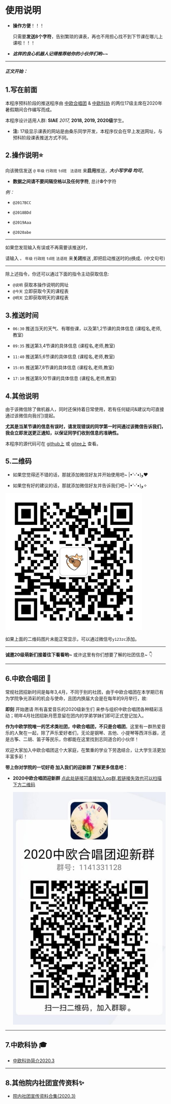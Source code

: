 ﻿# 使用说明 

+ **操作方便**！！！

  只需要**发送8个字符**，告别繁琐的课表，再也不用担心找不到下节课在哪儿上课啦！！！

+ ***这样的良心机器人记得推荐给你的小伙伴们哟~~***

------

###### ***正文开始：***

## 1.写在前面

本程序预科阶段的推送程序由 [中欧合唱团](https://github.com/laorange/wechat_robot#6中欧合唱团) & [中欧科协](https://github.com/laorange/wechat_robot#7中欧科协) 的两位17级主席在2020年暑假期间合作编写而成。

本程序设计适用人群: **SIAE** *2017,* **2018, 2019, 2020级**学生。

+ **注:** 17级显示课表的网站是由桑乐同学开发，本程序仅会在早上发送网址，与预科阶段课表推送方式不同。

## 2.操作说明⭐

向该微信发送  ``@`` ``年级`` ``行政班``  ``td班`` `` 法语班``  来**启用**推送，***大小写字母 均可***。

+ **数据之间请不要间隔空格以及任何字符**,  总计**8个**字符

*例：*

+ ``@2017BCC``

+ ``@2018BDd``

+ ``@2019Aaa``

+ ``@2020abe``

----

如果您发现输入有误或不再需要该推送时，

请输入  ``。`` ``年级`` ``行政班`` ``td班`` ``法语班``  来**关闭**推送 ,即把启动推送时的``@``换成``。``(中文句号)

----

除上述指令，你还可以通过下面的指令主动获取信息:

+ ``@说明`` 获取本操作说明的网址 
+ ``@今天`` 立即获取今天的课程表
+ ``@明天`` 立即获取明天的课程表

## 3.推送时间

+ ``06:30`` 推送当天的天气、有哪些课，以及第1,2节课的具体信息 (课程名,老师,教室)

+ ``09:35`` 推送第3,4节课的具体信息 (课程名,老师,教室)

+ ``11:40`` 推送第5,6节课的具体信息 (课程名,老师,教室)

+ ``15:05`` 推送第7,8节课的具体信息 (课程名,老师,教室)

+ ``17:10`` 推送第9,10节课的具体信息 (课程名,老师,教室)

## 4.其他说明

由于该微信除了做机器人，同时还保持着日常使用，若有任何疑问&建议均可直接通过该微信向我(们)提起。

**尤其是当某节课的信息有误时，请发现错误的同学第一时间通过该微信告诉我们，我会立即发送更正通知，以保证同学们收到信息的准确性。**

本程序的源代码可在 [github上](https://github.com/laorange/wechat_robot) 或 [gitee上](https://gitee.com/laorange/wechat_robot) 查看。

## 5.二维码

+ 如果您觉得还不错的话，那就添加微信好友并开始使用吧~   ‎|•'-'•)و❤

+ 如果您有好的建议的话，那就添加微信好友并告诉我们吧~   ‎|•'-'•)و✧

![二维码](https://github.com/laorange/wechat_robot/raw/master/util/qrcode_laorange.png)

如果上面的二维码图片未能正常显示，可以通过微信号``y123zc``添加。

------

**诚邀20级萌新们接着往下看看哟~** 或许这里有你们想要了解的社团信息~ 👇

------

## 6.中欧合唱团 🎵

常规社团招新时间是每年3,4月，不同于别的社团，由于中欧合唱团在本学期已有为学院争光添彩的机会与使命，且团内换届大会是在每年的9月举行，故:

**即刻** 开始邀请 所有喜爱音乐的2020级新生们 来参与组织中欧合唱团各种精彩活动；明年4月社团招新月愿意留在团内的学弟学妹们即可正式登记加入。

**作为中欧学院唯一的艺术类社团，中欧合唱团，不只是合唱团**。这里有一群热爱音乐的人聚在一起，除了声乐爱好者们，无论是钢琴、吉他、小提琴等西洋乐器，还是古筝、二胡、笛子等民乐，你都能在这里找到志同道合的小伙伴！

欢迎大家加入中欧合唱团这个大家庭，在繁重的学业下劳逸结合，让大学生活更加丰富多彩！

**带上你对学院的一切好奇 加入我们的迎新群 了解更多信息吧：** 

+ **2020中欧合唱团迎新群** [点此处链接可直接加入qq群,若链接失效也可以扫描下方二维码](https://qm.qq.com/cgi-bin/qm/qr?k=wJgodJbNDjOEYTHlkevKT_2F1JuD0-Jz&authKey=08aA9z2kFRSH/M7ib9cHY/X89Hw13n5D0pTDl/NaoMMcdOLY8OFiFxkMsyl7Sib8&noverify=0)

  ![二维码](https://github.com/laorange/wechat_robot/raw/master/util/groupqr.jpg)

------

## 7.中欧科协 🎓

+ [中欧科协简介2020.3](https://mp.weixin.qq.com/s?__biz=MzI5OTI2NzMyNg==&mid=2247487250&idx=4&sn=543f29b5f55cafa1242bf4af6118206c&chksm=ec986a83dbefe3951caec31c65f77c664d8a4cbae0676f3d115f2e30ae6dd3660389f285e7cf&mpshare=1&scene=1&srcid=0817UesipdadVHjYitqCJoHH&sharer_sharetime=1597660252329&sharer_shareid=437640bc163aeb961c4264f63d00e9e7&key=bd8ad81032fdfaf23e81b61b3e5e2e93340b8fa59fd9c6afb9409200576491ff8311905fe2a19070de6032c46c97186ef96b51d9244fd8ff35129ac1128f664e8f68dab6c0ad5832ff019e497d643acf46ebfe2e0a7a7e78b5c6ae1c5ea2c7a4eb3d010fd0cd9fac9e60d27860666c6c92eb4b618808ca5537b58a4d534e15b7&ascene=1&uin=MjI3NDM4MDYzMg%3D%3D&devicetype=Windows+Server+2016&version=62080085&lang=zh_CN&exportkey=A7lDFBq65%2BisMAE98G8pAbY%3D&pass_ticket=tApxNb2%2F1KYzvr9GyvKRaNP6cacnrXxHkDF9MdU0v9a00H4qeeErj47eiljmFeMy) 

------

## 8.其他院内社团宣传资料✨

+ [院内社团宣传资料合集(2020.3)](https://mp.weixin.qq.com/s/_A9FSgGg2OqxjwFcK_h2vw)